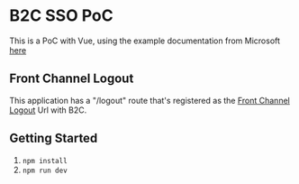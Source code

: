 # B2C SSO PoC

This is a PoC with Vue, using the example documentation from Microsoft [here](https://github.com/AzureAD/microsoft-authentication-library-for-js/tree/dev/samples/msal-browser-samples/vue3-sample-app)

## Front Channel Logout

This application has a "/logout" route that's registered as the [Front Channel Logout](https://github.com/AzureAD/microsoft-authentication-library-for-js/blob/dev/lib/msal-browser/docs/logout.md#front-channel-logout) Url with B2C.

## Getting Started

1. `npm install`
2. `npm run dev`
